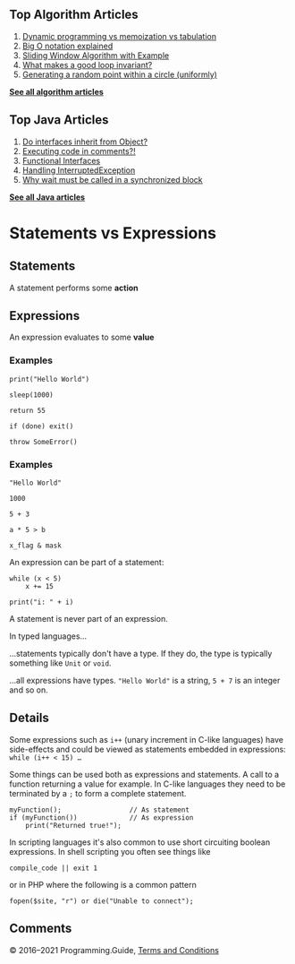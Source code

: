 



## Top Algorithm Articles

1.  [Dynamic programming vs memoization vs tabulation](dynamic-programming-vs-memoization-vs-tabulation.html)
2.  [Big O notation explained](big-o-notation-explained.html)
3.  [Sliding Window Algorithm with Example](sliding-window-example.html)
4.  [What makes a good loop invariant?](what-makes-a-good-loop-invariant.html)
5.  [Generating a random point within a circle (uniformly)](random-point-within-circle.html)

[**See all algorithm articles**](algorithms.html)



## Top Java Articles

1.  [Do interfaces inherit from Object?](java/do-interfaces-inherit-from-object.html)
2.  [Executing code in comments?!](java/executing-code-in-comments.html)
3.  [Functional Interfaces](java/functional-interfaces.html)
4.  [Handling InterruptedException](java/handling-interrupted-exceptions.html)
5.  [Why wait must be called in a synchronized block](java/why-wait-must-be-in-synchronized.html)

[**See all Java articles**](java/index.html)

# Statements vs Expressions

## Statements

A statement performs some **action**

## Expressions

An expression evaluates to some **value**

### Examples

    print("Hello World")

    sleep(1000)

    return 55

    if (done) exit()

    throw SomeError()

### Examples

    "Hello World"

    1000

    5 + 3

    a * 5 > b

    x_flag & mask

An expression can be part of a statement:

    while (x < 5)
        x += 15

    print("i: " + i)

A statement is never part of an expression.

In typed languages…

…statements typically don't have a type. If they do, the type is typically something like `Unit` or `void`.

…all expressions have types. `"Hello World"` is a string, `5 + 7` is an integer and so on.

## Details

Some expressions such as `i++` (unary increment in C-like languages) have side-effects and could be viewed as statements embedded in expressions: `while (i++ < 15) …`

Some things can be used both as expressions and statements. A call to a function returning a value for example. In C-like languages they need to be terminated by a `;` to form a complete statement.

    myFunction();                 // As statement
    if (myFunction())             // As expression
        print("Returned true!");

In scripting languages it's also common to use short circuiting boolean expressions. In shell scripting you often see things like

    compile_code || exit 1

or in PHP where the following is a common pattern

    fopen($site, "r") or die("Unable to connect");

## Comments



© 2016–2021 Programming.Guide, [Terms and Conditions](terms-and-conditions.html)
